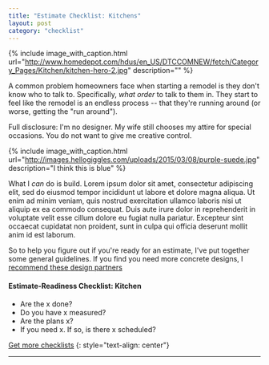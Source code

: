 ```yaml
---
title: "Estimate Checklist: Kitchens"
layout: post
category: "checklist"
---
```



{% include image_with_caption.html url="http://www.homedepot.com/hdus/en_US/DTCCOMNEW/fetch/Category_Pages/Kitchen/kitchen-hero-2.jpg" description="" %}


A common problem homeowners face when starting a remodel is they don't know who to talk to. Specifically, <em> what order </em> to talk to them in. They start to feel like the remodel is an endless process -- that they're running around (or worse, getting the "run around"). 


Full disclosure: I'm no designer. My wife still chooses my attire for special occasions. You do not want to give me creative control.

{% include image_with_caption.html url="http://images.hellogiggles.com/uploads/2015/03/08/purple-suede.jpg" description="I think this is blue" %}


What I <em>can</em> do is build. Lorem ipsum dolor sit amet, consectetur adipiscing elit, sed do eiusmod tempor incididunt ut labore et dolore magna aliqua. Ut enim ad minim veniam, quis nostrud exercitation ullamco laboris nisi ut aliquip ex ea commodo consequat. Duis aute irure dolor in reprehenderit in voluptate velit esse cillum dolore eu fugiat nulla pariatur. Excepteur sint occaecat cupidatat non proident, sunt in culpa qui officia deserunt mollit anim id est laborum.


So to help you figure out if you're ready for an estimate, I've put together some general guidelines. If you find you need more concrete designs, I [recommend these design partners](#)


#### Estimate-Readiness Checklist: Kitchen
* Are the x done?
* Do you have x measured?
* Are the plans x?
* If you need x. If so, is there x scheduled?


[Get more checklists](/checklist)
{: style="text-align: center"}

***




